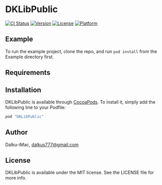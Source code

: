# DKLibPublic

[![CI Status](http://img.shields.io/travis/Dalku-iMac/DKLibPublic.svg?style=flat)](https://travis-ci.org/Dalku-iMac/DKLibPublic)
[![Version](https://img.shields.io/cocoapods/v/DKLibPublic.svg?style=flat)](http://cocoapods.org/pods/DKLibPublic)
[![License](https://img.shields.io/cocoapods/l/DKLibPublic.svg?style=flat)](http://cocoapods.org/pods/DKLibPublic)
[![Platform](https://img.shields.io/cocoapods/p/DKLibPublic.svg?style=flat)](http://cocoapods.org/pods/DKLibPublic)

## Example

To run the example project, clone the repo, and run `pod install` from the Example directory first.

## Requirements

## Installation

DKLibPublic is available through [CocoaPods](http://cocoapods.org). To install
it, simply add the following line to your Podfile:

```ruby
pod "DKLibPublic"
```

## Author

Dalku-iMac, dalkus777@gmail.com

## License

DKLibPublic is available under the MIT license. See the LICENSE file for more info.
